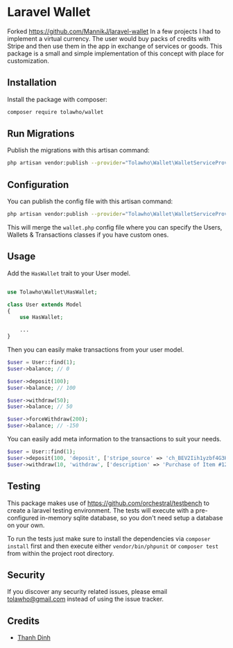 # Laravel Wallet

Forked https://github.com/MannikJ/laravel-wallet
In a few projects I had to implement a virtual currency. The user would buy packs of credits with Stripe and then use them in the app in exchange of services or goods.
This package is a small and simple implementation of this concept with place for customization.

## Installation

Install the package with composer:

```bash
composer require tolawho/wallet
```

## Run Migrations

Publish the migrations with this artisan command:

```bash
php artisan vendor:publish --provider="Tolawho\Wallet\WalletServiceProvider" --tag=migrations
```

## Configuration

You can publish the config file with this artisan command:

```bash
php artisan vendor:publish --provider="Tolawho\Wallet\WalletServiceProvider" --tag=config
```

This will merge the `wallet.php` config file where you can specify the Users, Wallets & Transactions classes if you have custom ones.

## Usage

Add the `HasWallet` trait to your User model.

``` php

use Tolawho\Wallet\HasWallet;

class User extends Model
{
    use HasWallet;

    ...
}
```

Then you can easily make transactions from your user model.

``` php
$user = User::find(1);
$user->balance; // 0

$user->deposit(100);
$user->balance; // 100

$user->withdraw(50);
$user->balance; // 50

$user->forceWithdraw(200);
$user->balance; // -150
```

You can easily add meta information to the transactions to suit your needs.

``` php
$user = User::find(1);
$user->deposit(100, 'deposit', ['stripe_source' => 'ch_BEV2Iih1yzbf4G3HNsfOQ07h', 'description' => 'Deposit of 100 credits from Stripe Payment']);
$user->withdraw(10, 'withdraw', ['description' => 'Purchase of Item #1234']);
```
## Testing
This package makes use of https://github.com/orchestral/testbench to create a
laravel testing environment.
The tests will execute with a pre-configured in-memory sqlite database, so you don't need setup a database on your own.

To run the tests just make sure to install the dependencies via `composer install` first and then execute either `vendor/bin/phpunit` or `composer test` from within the project root directory.

## Security

If you discover any security related issues, please email tolawho@gmail.com instead of using the issue tracker.

## Credits

- [Thanh Dinh](https://github.com/tolawho)